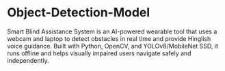 # Object-Detection-Model
Smart Blind Assistance System is an AI-powered wearable tool that uses a webcam and laptop to detect obstacles in real time and provide Hinglish voice guidance. Built with Python, OpenCV, and YOLOv8/MobileNet SSD, it runs offline and helps visually impaired users navigate safely and independently.
